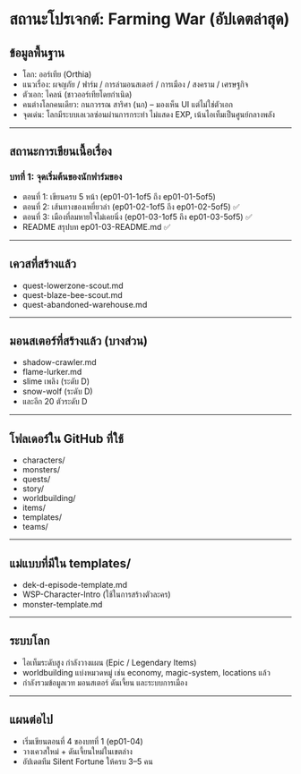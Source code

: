 # สถานะโปรเจกต์: Farming War (อัปเดตล่าสุด)

## ข้อมูลพื้นฐาน
- โลก: ออร์เทีย (Orthia)
- แนวเรื่อง: ผจญภัย / ฟาร์ม / การล่ามอนสเตอร์ / การเมือง / สงคราม / เศรษฐกิจ
- ตัวเอก: ไคลน์ (ชาวออร์เทียโดยกำเนิด)
- คนต่างโลกคนเดียว: กนกวรรณ สาริศา (นก) – มองเห็น UI แต่ไม่ใช่ตัวเอก
- จุดเด่น: โลกมีระบบเลเวลซ่อนผ่านการกระทำ ไม่แสดง EXP, เน้นไอเท็มเป็นศูนย์กลางพลัง

---

## สถานะการเขียนเนื้อเรื่อง

### บทที่ 1: จุดเริ่มต้นของนักฟาร์มของ
- ตอนที่ 1: เขียนครบ 5 หน้า (ep01-01-1of5 ถึง ep01-01-5of5)
- ตอนที่ 2: เส้นทางของเหยี่ยวล่า (ep01-02-1of5 ถึง ep01-02-5of5) ✅
- ตอนที่ 3: เมืองที่ลมหายใจไม่เคยนิ่ง (ep01-03-1of5 ถึง ep01-03-5of5) ✅
- README สรุปบท ep01-03-README.md ✅

---

## เควสที่สร้างแล้ว
- quest-lowerzone-scout.md
- quest-blaze-bee-scout.md
- quest-abandoned-warehouse.md

---

## มอนสเตอร์ที่สร้างแล้ว (บางส่วน)
- shadow-crawler.md
- flame-lurker.md
- slime เพลิง (ระดับ D)
- snow-wolf (ระดับ D)
- และอีก 20 ตัวระดับ D

---

## โฟลเดอร์ใน GitHub ที่ใช้
- characters/
- monsters/
- quests/
- story/
- worldbuilding/
- items/
- templates/
- teams/

---

## แม่แบบที่มีใน templates/
- dek-d-episode-template.md
- WSP-Character-Intro (ใช้ในการสร้างตัวละคร)
- monster-template.md

---

## ระบบโลก
- ไอเท็มระดับสูง กำลังวางแผน (Epic / Legendary Items)
- worldbuilding แบ่งหมวดหมู่ เช่น economy, magic-system, locations แล้ว
- กำลังรวมข้อมูลเวท มอนสเตอร์ ดันเจี้ยน และระบบการเมือง

---

## แผนต่อไป
- เริ่มเขียนตอนที่ 4 ของบทที่ 1 (ep01-04)
- วางเควสใหม่ + ดันเจี้ยนใหม่ในเขตล่าง
- อัปเดตทีม Silent Fortune ให้ครบ 3–5 คน

